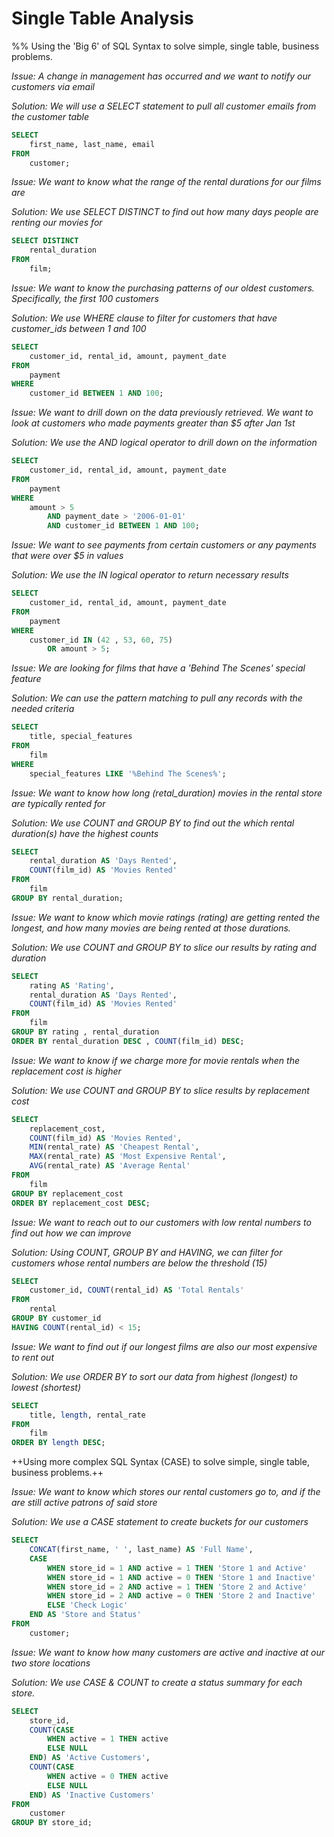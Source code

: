 # Single Table Analysis

%%  Using the 'Big 6' of SQL Syntax to solve simple, single table, business problems.

 *Issue: A change in management has occurred and we want to notify our customers via email*

*Solution: We will use a SELECT statement to pull all customer emails from the customer table*

```sql
SELECT 
    first_name, last_name, email
FROM
    customer;
```

 *Issue: We want to know what the range of the rental durations for our films are*

*Solution: We use SELECT DISTINCT  to find out how many days people are renting our movies for*

```sql
SELECT DISTINCT
    rental_duration
FROM
    film;
```

 *Issue: We want to know the purchasing patterns of our oldest customers. Specifically, the first 100 customers*

 *Solution: We use WHERE clause to filter for customers that have customer_ids between 1 and 100*

```sql
SELECT 
    customer_id, rental_id, amount, payment_date
FROM
    payment
WHERE
    customer_id BETWEEN 1 AND 100;
```

 *Issue: We want to drill down on the data previously retrieved. We want to look at customers who made payments greater than $5 after Jan 1st*

 *Solution: We use the AND logical operator to drill down on the information*

```sql
SELECT 
    customer_id, rental_id, amount, payment_date
FROM
    payment
WHERE
    amount > 5
        AND payment_date > '2006-01-01'
        AND customer_id BETWEEN 1 AND 100;
```

 *Issue: We want to see payments from certain customers or any payments that were over $5 in values*

*Solution: We use the IN logical operator to return necessary results*

```sql
SELECT 
    customer_id, rental_id, amount, payment_date
FROM
    payment
WHERE
    customer_id IN (42 , 53, 60, 75)
        OR amount > 5;
```

 *Issue: We are looking for films that have a 'Behind The Scenes' special feature*

*Solution: We can use the pattern matching to pull any records with the needed criteria*

```sql
SELECT 
    title, special_features
FROM
    film
WHERE
    special_features LIKE '%Behind The Scenes%';
```

 *Issue: We want to know how long (retal_duration)  movies in the rental  store are typically rented for*

 *Solution: We use COUNT and GROUP BY to find out the which rental duration(s) have the highest counts*

```sql
SELECT 
    rental_duration AS 'Days Rented',
    COUNT(film_id) AS 'Movies Rented'
FROM
    film
GROUP BY rental_duration;
```

 *Issue: We want to know which movie ratings (rating) are getting rented the longest, and how many movies are being rented at those durations.*

 *Solution: We use COUNT and GROUP BY to slice our results by rating and duration*

```sql
SELECT 
    rating AS 'Rating',
    rental_duration AS 'Days Rented',
    COUNT(film_id) AS 'Movies Rented'
FROM
    film
GROUP BY rating , rental_duration
ORDER BY rental_duration DESC , COUNT(film_id) DESC;
```

 *Issue: We want to know if we charge more for movie rentals when the replacement cost is higher*

 *Solution: We use COUNT and GROUP BY to slice results by replacement cost*

```sql
SELECT 
    replacement_cost,
    COUNT(film_id) AS 'Movies Rented',
    MIN(rental_rate) AS 'Cheapest Rental',
    MAX(rental_rate) AS 'Most Expensive Rental',
    AVG(rental_rate) AS 'Average Rental'
FROM
    film
GROUP BY replacement_cost
ORDER BY replacement_cost DESC;
```

 *Issue: We want to reach out to our customers with low rental numbers to find out how we can improve*

 *Solution: Using COUNT, GROUP BY and HAVING, we can filter for customers whose rental numbers are below the threshold (15)*

```sql
SELECT 
    customer_id, COUNT(rental_id) AS 'Total Rentals'
FROM
    rental
GROUP BY customer_id
HAVING COUNT(rental_id) < 15;
```

 *Issue: We want to find out if our longest films are also our most expensive to rent out*

*Solution: We use ORDER BY to sort our data from highest (longest) to lowest (shortest)*

```sql
SELECT 
    title, length, rental_rate
FROM
    film
ORDER BY length DESC;
```

++Using more complex SQL Syntax (CASE) to solve simple, single table, business problems.++

 *Issue: We want to know which stores our rental customers go to, and if the are still active patrons of said store*

*Solution: We use a CASE statement to create buckets for our customers*

```sql
SELECT 
    CONCAT(first_name, ' ', last_name) AS 'Full Name',
    CASE
        WHEN store_id = 1 AND active = 1 THEN 'Store 1 and Active'
        WHEN store_id = 1 AND active = 0 THEN 'Store 1 and Inactive'
        WHEN store_id = 2 AND active = 1 THEN 'Store 2 and Active'
        WHEN store_id = 2 AND active = 0 THEN 'Store 2 and Inactive'
        ELSE 'Check Logic'
    END AS 'Store and Status'
FROM
    customer;
```

 *Issue: We want to know how many customers are active and inactive at our two store locations*

*Solution: We use CASE & COUNT to create a status summary for each store.*

```sql
SELECT 
    store_id,
    COUNT(CASE
        WHEN active = 1 THEN active
        ELSE NULL
    END) AS 'Active Customers',
    COUNT(CASE
        WHEN active = 0 THEN active
        ELSE NULL
    END) AS 'Inactive Customers'
FROM
    customer
GROUP BY store_id;
```
